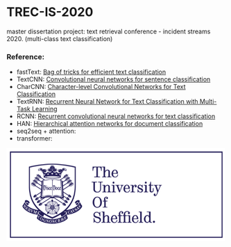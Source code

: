 # TREC-IS-2020
master dissertation project: text retrieval conference - incident streams 2020. (multi-class text classification)

### Reference:
* fastText: [Bag of tricks for efficient text classification](https://arxiv.org/pdf/1607.01759.pdf)
* TextCNN: [Convolutional neural networks for sentence classification](https://arxiv.org/pdf/1408.5882.pdf)
* CharCNN: [Character-level Convolutional Networks for Text Classification](https://arxiv.org/pdf/1509.01626.pdf)
* TextRNN: [Recurrent Neural Network for Text Classification with Multi-Task Learning](https://arxiv.org/pdf/1605.05101.pdf)
* RCNN: [Recurrent convolutional neural networks for text classification](https://www.aaai.org/ocs/index.php/AAAI/AAAI15/paper/view/9745/9552)
* HAN: [Hierarchical attention networks for document classification](https://www.aclweb.org/anthology/N16-1174.pdf)
* seq2seq + attention: 
* transformer: 

<img src="image/sheffield.png" width="600">
